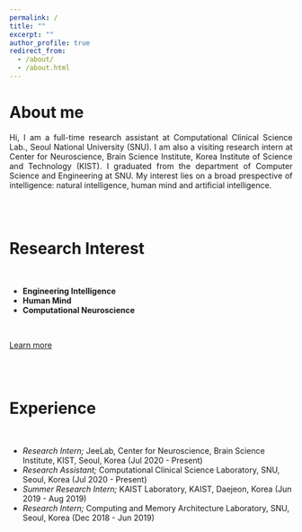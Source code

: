 ```yaml
---
permalink: /
title: ""
excerpt: ""
author_profile: true
redirect_from: 
  - /about/
  - /about.html
---
```


# About me 
<p style='text-align: justify;'>Hi, I am a full-time research assistant at Computational Clinical Science Lab., Seoul National University (SNU). I am also a visiting research intern at Center for Neuroscience, Brain Science Institute, Korea Institute of Science and Technology (KIST). I graduated from the department of Computer Science and Engineering at SNU. My interest lies on a broad prespective of intelligence: natural intelligence, human mind and artificial intelligence. </p>


<br> <br>

Research Interest
======
<br> 


- **Engineering Intelligence**
- **Human Mind**
- **Computational Neuroscience** 
<br>

[Learn more](https://anaaack.github.io/research_interest/)

<br> <br>

Experience
======
<br> 

- *Research Intern;* JeeLab, Center for Neuroscience, Brain Science Institute, KIST, Seoul, Korea (Jul 2020 - Present)
- *Research Assistant;* Computational Clinical Science Laboratory, SNU, Seoul, Korea (Jul 2020 - Present)
- *Summer Research Intern;* KAIST Laboratory, KAIST, Daejeon, Korea (Jun 2019 - Aug 2019)
- *Research Intern;* Computing and Memory Architecture Laboratory, SNU, Seoul, Korea (Dec 2018 - Jun 2019)
